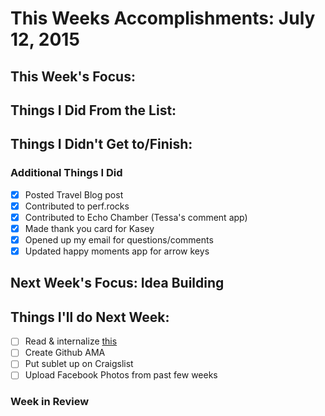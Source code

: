 # This Weeks Accomplishments: July 12, 2015

## This Week's Focus:

## Things I Did From the List:


## Things I Didn't Get to/Finish:


### Additional Things I Did

- [x] Posted Travel Blog post
- [x] Contributed to perf.rocks
- [x] Contributed to Echo Chamber (Tessa's comment app)
- [x] Made thank you card for Kasey
- [x] Opened up my email for questions/comments
- [x] Updated happy moments app for arrow keys

## Next Week's Focus: Idea Building

## Things I'll do Next Week:

- [ ] Read & internalize [this](http://reactfordesigners.com/labs/reactjs-introduction-for-people-who-know-just-enough-jquery-to-get-by/)
- [ ] Create Github AMA
- [ ] Put sublet up on Craigslist
- [ ] Upload Facebook Photos from past few weeks

### Week in Review
